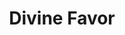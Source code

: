 ---
title: "Divine Favor"
index: "divine-favor"
permalink: /spells/divine-favor/
tags:
  - Spell
  - 1st Level
  - Evocation
  - Damage
  - Radiant
available_for:
  - Paladin
level: "1st Level"
school: "Evocation"
comp:
  - V
  - S
duration: "1 Minute"
concentration: true
cast_time: "1 Bonus Action"
effect: "Radiant"
description: |
  Your prayer empowers you with divine radiance. Until the spell ends, your weapon attacks deal an extra 1d4 radiant damage on a hit.
excerpt: "Your prayer empowers you with divine radiance."
source: "Basic Rules"
---